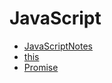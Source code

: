 # JavaScript

- [JavaScriptNotes](./JavaScriptNotes.md)
- [this](./this.md)
- [Promise](./promise.md)

